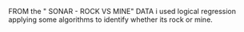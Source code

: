 FROM the " SONAR - ROCK VS MINE" DATA i used logical regression applying some algorithms to identify whether its rock or mine.

